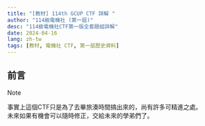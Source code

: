 ```yaml
---
title: "[教材] 114th GCUP CTF 詳解 "
author: "114級電機社 (第一屆)"
desc: "114級電機社CTF第一版全套題組詳解"
date: 2024-04-16
lang: zh-tw
tags: [教材, 電機社 CTF, 第一屆歷史資料]
---
```


## 前言
> [!NOTE]
> 事實上這個CTF只是為了去畢旅湊時間搞出來的，尚有許多可精進之處。  
> 未來如果有機會可以隨時修正，交給未來的學弟們了。

